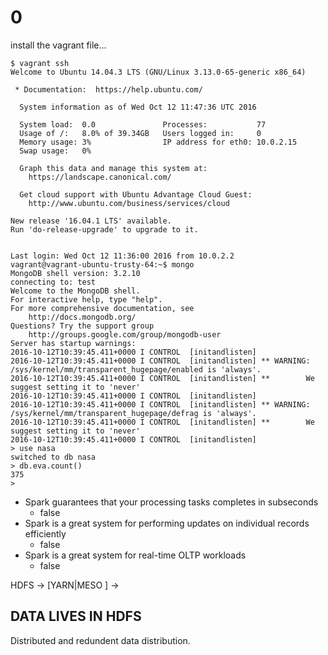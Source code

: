 # 0

install the vagrant file...

```shell
$ vagrant ssh
Welcome to Ubuntu 14.04.3 LTS (GNU/Linux 3.13.0-65-generic x86_64)

 * Documentation:  https://help.ubuntu.com/

  System information as of Wed Oct 12 11:47:36 UTC 2016

  System load:  0.0               Processes:           77
  Usage of /:   8.0% of 39.34GB   Users logged in:     0
  Memory usage: 3%                IP address for eth0: 10.0.2.15
  Swap usage:   0%

  Graph this data and manage this system at:
    https://landscape.canonical.com/

  Get cloud support with Ubuntu Advantage Cloud Guest:
    http://www.ubuntu.com/business/services/cloud

New release '16.04.1 LTS' available.
Run 'do-release-upgrade' to upgrade to it.


Last login: Wed Oct 12 11:36:00 2016 from 10.0.2.2
vagrant@vagrant-ubuntu-trusty-64:~$ mongo
MongoDB shell version: 3.2.10
connecting to: test
Welcome to the MongoDB shell.
For interactive help, type "help".
For more comprehensive documentation, see
	http://docs.mongodb.org/
Questions? Try the support group
	http://groups.google.com/group/mongodb-user
Server has startup warnings: 
2016-10-12T10:39:45.411+0000 I CONTROL  [initandlisten] 
2016-10-12T10:39:45.411+0000 I CONTROL  [initandlisten] ** WARNING: /sys/kernel/mm/transparent_hugepage/enabled is 'always'.
2016-10-12T10:39:45.411+0000 I CONTROL  [initandlisten] **        We suggest setting it to 'never'
2016-10-12T10:39:45.411+0000 I CONTROL  [initandlisten] 
2016-10-12T10:39:45.411+0000 I CONTROL  [initandlisten] ** WARNING: /sys/kernel/mm/transparent_hugepage/defrag is 'always'.
2016-10-12T10:39:45.411+0000 I CONTROL  [initandlisten] **        We suggest setting it to 'never'
2016-10-12T10:39:45.411+0000 I CONTROL  [initandlisten] 
> use nasa
switched to db nasa
> db.eva.count()
375
> 
```

* Spark guarantees that your processing tasks completes in subseconds
  * false
* Spark is a great system for performing updates on individual records efficiently
  * false
* Spark is a great system for real-time OLTP workloads
  * false
  

HDFS -> [YARN|MESO ] ->

## DATA LIVES IN HDFS

Distributed and redundent data distribution.
